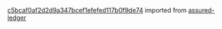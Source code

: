 [c5bcaf0af2d2d9a347bcef1efefed117b0f9de74](https://github.com/insolar/assured-ledger/commit/c5bcaf0af2d2d9a347bcef1efefed117b0f9de74) imported from [assured-ledger](https://github.com/insolar/assured-ledger)
